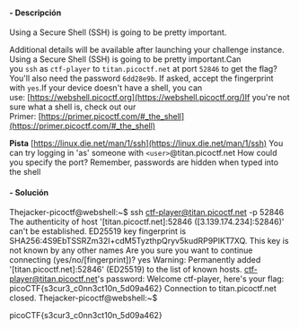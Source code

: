 #### - **Descripción** 
Using a Secure Shell (SSH) is going to be pretty important.

Additional details will be available after launching your challenge instance.
Using a Secure Shell (SSH) is going to be pretty important.Can you `ssh` as `ctf-player` to `titan.picoctf.net` at port `52846` to get the flag?You'll also need the password `6dd28e9b`. If asked, accept the fingerprint with `yes`.If your device doesn't have a shell, you can use: [https://webshell.picoctf.org](https://webshell.picoctf.org/)If you're not sure what a shell is, check out our Primer: [https://primer.picoctf.com/#_the_shell](https://primer.picoctf.com/#_the_shell)


**Pista**
[https://linux.die.net/man/1/ssh](https://linux.die.net/man/1/ssh)
You can try logging in 'as' someone with `<user>`@titan.picoctf.net
How could you specify the port?
Remember, passwords are hidden when typed into the shell

#### - **Solución** 

Thejacker-picoctf@webshell:~$ ssh ctf-player@titan.picoctf.net -p 52846 
The authenticity of host '[titan.picoctf.net]:52846 ([3.139.174.234]:52846)' can't be established.
ED25519 key fingerprint is SHA256:4S9EbTSSRZm32I+cdM5TyzthpQryv5kudRP9PIKT7XQ.
This key is not known by any other names
Are you sure you want to continue connecting (yes/no/[fingerprint])? yes
Warning: Permanently added '[titan.picoctf.net]:52846' (ED25519) to the list of known hosts.
ctf-player@titan.picoctf.net's password: 
Welcome ctf-player, here's your flag: picoCTF{s3cur3_c0nn3ct10n_5d09a462}
Connection to titan.picoctf.net closed.
Thejacker-picoctf@webshell:~$ 

picoCTF{s3cur3_c0nn3ct10n_5d09a462}